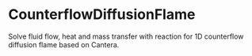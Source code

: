 # CounterflowDiffusionFlame
Solve fluid flow, heat and mass transfer with reaction for 1D counterflow diffusion flame based on Cantera.
